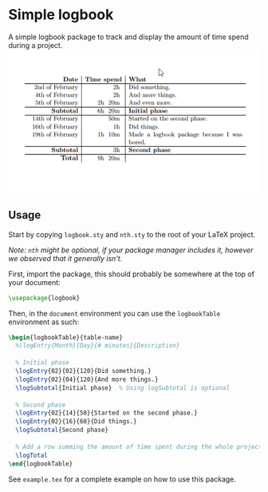 # Simple logbook
A simple logbook package to track and display the amount of time spend during a project.
![screenshot-of-the-application](https://raw.githubusercontent.com/Addono/Simple-logbook/master/screen-shot.png)

## Usage
Start by copying `logbook.sty` and `nth.sty` to the root of your LaTeX project. 

*Note: `nth` might be optional, if your package manager includes it, however we observed that it generally isn't.*

First, import the package, this should probably be somewhere at the top of your document:
```tex
\usepackage{logbook}
```

Then, in the `document` environment you can use the `logbookTable` environment as such:
```tex
\begin{logbookTable}{table-name}
  %\logEntry{Month}{Day}{# minutes}{Description}

  % Initial phase
  \logEntry{02}{02}{120}{Did something.}
  \logEntry{02}{04}{120}{And more things.}
  \logSubtotal{Initial phase}  % Using logSubtotal is optional

  % Second phase
  \logEntry{02}{14}{50}{Started on the second phase.}
  \logEntry{02}{16}{60}{Did things.}
  \logSubtotal{Second phase}
  
  % Add a row summing the amount of time spent during the whole project.
  \logTotal
\end{logbookTable}
```

See `example.tex` for a complete example on how to use this package.
